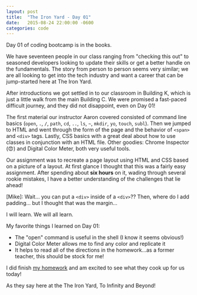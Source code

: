 ```yaml
---
layout: post
title:  "The Iron Yard - Day 01"
date:   2015-08-24 22:00:00 -0600
categories: code
---
```

Day 01 of coding bootcamp is in the books.

We have seventeen people in our class ranging from "checking this out" to seasoned developers looking to update their skills or get a better handle on the fundamentals. The story from person to person seems very similar; we are all looking to get into the tech industry and want a career that can be jump-started here at The Iron Yard.

After introductions we got settled in to our classroom in Building K, which is just a little walk from the main Building C. We were promised a fast-paced difficult journey, and they did not disappoint, even on Day 01!

The first material our instructor Aaron covered consisted of command line basics (`open`, `.`, `/`, `path`, `cd`, `..`, `ls`, `~`, `mkdir`, `yo`, `touch`, `subl`). Then we jumped to HTML and went through the form of the page and the behavior of `<span>` and `<div>` tags. Lastly, CSS basics with a great deal about how to use classes in conjunction with an HTML file. Other goodies: Chrome Inspector (😍) and Digital Color Meter, both very useful tools.

Our assignment was to recreate a page layout using HTML and CSS based on a picture of a layout. At first glance I thought that this was a fairly easy assignment. After spending about **six hours** on it, wading through several rookie mistakes, I have a better understanding of the challenges that lie ahead!

[Mike]: Wait… you can put a `<div>` inside of a `<div>`?? Then, where do I add padding… but I thought that was the margin…

I will learn. We will all learn.

My favorite things I learned on Day 01:
- The "open" command is useful in the shell (I know it seems obvious!)
- Digital Color Meter allows me to find any color and replicate it
- It helps to read all of the directions in the homework…as a former teacher, this should be stock for me!

I did finish [my homework](http://drumsensei.com/warehouse/homework/index.html) and am excited to see what they cook up for us today!

As they say here at the The Iron Yard, To Infinity and Beyond!
